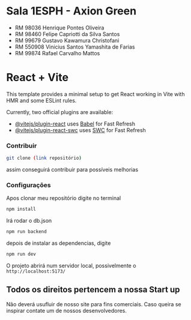 # Sala 1ESPH - Axion Green
- RM 98036 Henrique Pontes Oliveira
- RM 98460 Felipe Capriotti da Silva Santos
- RM 99679 Gustavo Kawamura Christofani
- RM 550908 Vinicius Santos Yamashita de Farias
- RM 99874 Rafael Carvalho Mattos

# React + Vite

This template provides a minimal setup to get React working in Vite with HMR and some ESLint rules.

Currently, two official plugins are available:

- [@vitejs/plugin-react](https://github.com/vitejs/vite-plugin-react/blob/main/packages/plugin-react/README.md) uses [Babel](https://babeljs.io/) for Fast Refresh
- [@vitejs/plugin-react-swc](https://github.com/vitejs/vite-plugin-react-swc) uses [SWC](https://swc.rs/) for Fast Refresh

### Contribuir
```bash
git clone (link repositório)
```
assim conseguirá contribuir para possíveis melhorias

### Configurações
Apos clonar meu repositório digite no terminal
```bash
npm install
```
Irá rodar o db.json 
```bash
npm run backend
```
depois de instalar as dependencias, digite
```bash
npm run dev
```
O projeto abrirá num servidor local, possivelmente o `http://localhost:5173/`

## Todos os direitos pertencem a nossa Start up
Não deverá usufluir de nosso site para fins comerciais. Caso queira se inspirar contate um de nossos desenvolvedores.
